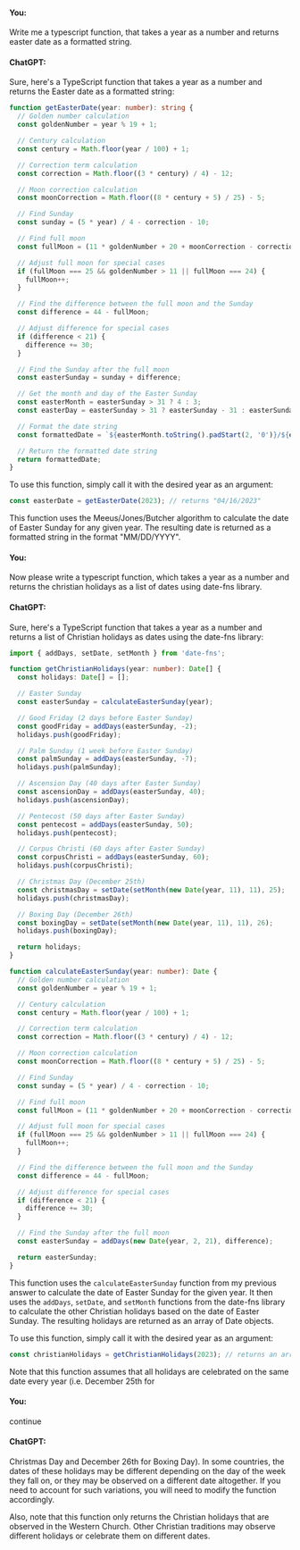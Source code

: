 #### You:
Write me a typescript function, that takes a year as a number and returns easter
date as a formatted string.

#### ChatGPT:
Sure, here's a TypeScript function that takes a year as a number and returns the
Easter date as a formatted string:

```typescript
function getEasterDate(year: number): string {
  // Golden number calculation
  const goldenNumber = year % 19 + 1;

  // Century calculation
  const century = Math.floor(year / 100) + 1;

  // Correction term calculation
  const correction = Math.floor((3 * century) / 4) - 12;

  // Moon correction calculation
  const moonCorrection = Math.floor((8 * century + 5) / 25) - 5;

  // Find Sunday
  const sunday = (5 * year) / 4 - correction - 10;

  // Find full moon
  const fullMoon = (11 * goldenNumber + 20 + moonCorrection - correction) % 30;

  // Adjust full moon for special cases
  if (fullMoon === 25 && goldenNumber > 11 || fullMoon === 24) {
    fullMoon++;
  }

  // Find the difference between the full moon and the Sunday
  const difference = 44 - fullMoon;

  // Adjust difference for special cases
  if (difference < 21) {
    difference += 30;
  }

  // Find the Sunday after the full moon
  const easterSunday = sunday + difference;

  // Get the month and day of the Easter Sunday
  const easterMonth = easterSunday > 31 ? 4 : 3;
  const easterDay = easterSunday > 31 ? easterSunday - 31 : easterSunday;

  // Format the date string
  const formattedDate = `${easterMonth.toString().padStart(2, '0')}/${easterDay.toString().padStart(2, '0')}/${year}`;

  // Return the formatted date string
  return formattedDate;
}
```

To use this function, simply call it with the desired year as an argument:

```typescript
const easterDate = getEasterDate(2023); // returns "04/16/2023"
```

This function uses the Meeus/Jones/Butcher algorithm to calculate the date of
Easter Sunday for any given year. The resulting date is returned as a formatted
string in the format "MM/DD/YYYY".

#### You:
Now please write a typescript function, which takes a year as a number and
returns the christian holidays as a list of dates using date-fns library.

#### ChatGPT:
Sure, here's a TypeScript function that takes a year as a number and returns a
list of Christian holidays as dates using the date-fns library:

```typescript
import { addDays, setDate, setMonth } from 'date-fns';

function getChristianHolidays(year: number): Date[] {
  const holidays: Date[] = [];

  // Easter Sunday
  const easterSunday = calculateEasterSunday(year);

  // Good Friday (2 days before Easter Sunday)
  const goodFriday = addDays(easterSunday, -2);
  holidays.push(goodFriday);

  // Palm Sunday (1 week before Easter Sunday)
  const palmSunday = addDays(easterSunday, -7);
  holidays.push(palmSunday);

  // Ascension Day (40 days after Easter Sunday)
  const ascensionDay = addDays(easterSunday, 40);
  holidays.push(ascensionDay);

  // Pentecost (50 days after Easter Sunday)
  const pentecost = addDays(easterSunday, 50);
  holidays.push(pentecost);

  // Corpus Christi (60 days after Easter Sunday)
  const corpusChristi = addDays(easterSunday, 60);
  holidays.push(corpusChristi);

  // Christmas Day (December 25th)
  const christmasDay = setDate(setMonth(new Date(year, 11), 11), 25);
  holidays.push(christmasDay);

  // Boxing Day (December 26th)
  const boxingDay = setDate(setMonth(new Date(year, 11), 11), 26);
  holidays.push(boxingDay);

  return holidays;
}

function calculateEasterSunday(year: number): Date {
  // Golden number calculation
  const goldenNumber = year % 19 + 1;

  // Century calculation
  const century = Math.floor(year / 100) + 1;

  // Correction term calculation
  const correction = Math.floor((3 * century) / 4) - 12;

  // Moon correction calculation
  const moonCorrection = Math.floor((8 * century + 5) / 25) - 5;

  // Find Sunday
  const sunday = (5 * year) / 4 - correction - 10;

  // Find full moon
  const fullMoon = (11 * goldenNumber + 20 + moonCorrection - correction) % 30;

  // Adjust full moon for special cases
  if (fullMoon === 25 && goldenNumber > 11 || fullMoon === 24) {
    fullMoon++;
  }

  // Find the difference between the full moon and the Sunday
  const difference = 44 - fullMoon;

  // Adjust difference for special cases
  if (difference < 21) {
    difference += 30;
  }

  // Find the Sunday after the full moon
  const easterSunday = addDays(new Date(year, 2, 21), difference);

  return easterSunday;
}
```

This function uses the `calculateEasterSunday` function from my previous answer
to calculate the date of Easter Sunday for the given year. It then uses the
`addDays`, `setDate`, and `setMonth` functions from the date-fns library to
calculate the other Christian holidays based on the date of Easter Sunday. The
resulting holidays are returned as an array of Date objects.

To use this function, simply call it with the desired year as an argument:

```typescript
const christianHolidays = getChristianHolidays(2023); // returns an array of dates for Christian holidays in 2023
```

Note that this function assumes that all holidays are celebrated on the same
date every year (i.e. December 25th for

#### You:
continue

#### ChatGPT:
Christmas Day and December 26th for Boxing Day). In some countries, the dates of
these holidays may be different depending on the day of the week they fall on,
or they may be observed on a different date altogether. If you need to account
for such variations, you will need to modify the function accordingly.

Also, note that this function only returns the Christian holidays that are
observed in the Western Church. Other Christian traditions may observe different
holidays or celebrate them on different dates.